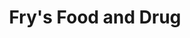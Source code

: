 ---
title: "Fry's Food and Drug"
url: /avondale/frys-food-and-drug-north-dysart-road/
shop: Supermarkt
---